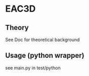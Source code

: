 # EAC3D

## Theory

See Doc for theoretical background

## Usage (python wrapper)

see main.py in test/python


